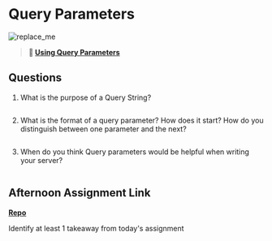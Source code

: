 # Query Parameters

![replace_me](https://codeworks.blob.core.windows.net/public/assets/img/illustrations/placeholder.svg)

> **📖 [Using Query Parameters](https://codeworksacademy.com/fs-student-guide/resources/wk5/01-Query-Parameters)**

## Questions

1. What is the purpose of a Query String?
```

```
2. What is the format of a query parameter? How does it start? How do you distinguish between one parameter and the next?
```

```
3. When do you think Query parameters would be helpful when writing your server?
```

```
## Afternoon Assignment Link

**[Repo](https://github.com/coombsab/<ASSIGNMENT_REPO>)**

Identify at least 1 takeaway from today's assignment
```

```